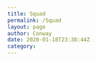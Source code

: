 ```yaml
---
title: Squad
permalink: /Squad
layout: page
author: Conway
date: 2020-01-18T23:38:44Z
category: 
---
```



